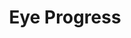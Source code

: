 ---
title: Eye Progress
showTitle: true
image: /img/drawings/eyeprogress.jpg
materials: pencil, blending stump
description:
---